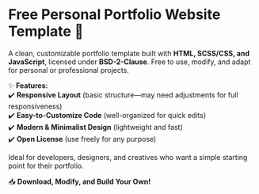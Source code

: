 # **Free Personal Portfolio Website Template** 🚀  

A clean, customizable portfolio template built with **HTML, SCSS/CSS, and JavaScript**, licensed under **BSD-2-Clause**. Free to use, modify, and adapt for personal or professional projects.  

✨ **Features:**  
✔️ **Responsive Layout** (basic structure—may need adjustments for full responsiveness)  
✔️ **Easy-to-Customize Code** (well-organized for quick edits)  
✔️ **Modern & Minimalist Design** (lightweight and fast)  
✔️ **Open License** (use freely for any purpose)  

Ideal for developers, designers, and creatives who want a simple starting point for their portfolio.  

📥 **Download, Modify, and Build Your Own!**  
